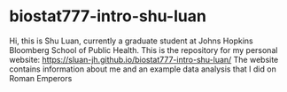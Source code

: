 # biostat777-intro-shu-luan

Hi, this is Shu Luan, currently a graduate student at Johns Hopkins Bloomberg School of Public Health.
This is the repository for my personal website: https://sluan-jh.github.io/biostat777-intro-shu-luan/
The website contains information about me and an example data analysis that I did on Roman Emperors
